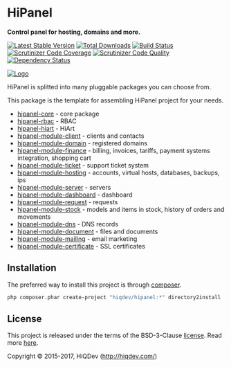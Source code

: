 # HiPanel

**Control panel for hosting, domains and more.**

[![Latest Stable Version](https://poser.pugx.org/hiqdev/hipanel/v/stable)](https://packagist.org/packages/hiqdev/hipanel)
[![Total Downloads](https://poser.pugx.org/hiqdev/hipanel/downloads)](https://packagist.org/packages/hiqdev/hipanel)
[![Build Status](https://img.shields.io/travis/hiqdev/hipanel.svg)](https://travis-ci.org/hiqdev/hipanel)
[![Scrutinizer Code Coverage](https://img.shields.io/scrutinizer/coverage/g/hiqdev/hipanel.svg)](https://scrutinizer-ci.com/g/hiqdev/hipanel/)
[![Scrutinizer Code Quality](https://img.shields.io/scrutinizer/g/hiqdev/hipanel.svg)](https://scrutinizer-ci.com/g/hiqdev/hipanel/)
[![Dependency Status](https://www.versioneye.com/php/hiqdev:hipanel/dev-master/badge.svg)](https://www.versioneye.com/php/hiqdev:hipanel/dev-master)

[![Logo](https://raw.githubusercontent.com/hiqdev/hipanel-core/master/docs/logo.png)](https://hipanel.com/)

HiPanel is splitted into many pluggable packages you can choose from.

This package is the template for assembling HiPanel project for your needs.

- [hipanel-core](https://github.com/hiqdev/hipanel-core) - core package
- [hipanel-rbac](https://github.com/hiqdev/hipanel-rbac) - RBAC
- [hipanel-hiart](https://github.com/hiqdev/hipanel-hiart) - HiArt
- [hipanel-module-client](https://github.com/hiqdev/hipanel-module-client) - clients and contacts
- [hipanel-module-domain](https://github.com/hiqdev/hipanel-module-domain) - registered domains
- [hipanel-module-finance](https://github.com/hiqdev/hipanel-module-finance) - billing, invoices, tariffs, payment systems integration, shopping cart
- [hipanel-module-ticket](https://github.com/hiqdev/hipanel-module-ticket) - support ticket system
- [hipanel-module-hosting](https://github.com/hiqdev/hipanel-module-hosting) - accounts, virtual hosts, databases, backups, ips
- [hipanel-module-server](https://github.com/hiqdev/hipanel-module-server) - servers
- [hipanel-module-dashboard](https://github.com/hiqdev/hipanel-module-dashboard) - dashboard
- [hipanel-module-request](https://github.com/hiqdev/hipanel-module-request) - requests
- [hipanel-module-stock](https://github.com/hiqdev/hipanel-module-stock) - models and items in stock, history of orders and movements
- [hipanel-module-dns](https://github.com/hiqdev/hipanel-module-dns) - DNS records
- [hipanel-module-document](https://github.com/hiqdev/hipanel-module-document) - files and documents
- [hipanel-module-mailing](https://github.com/hiqdev/hipanel-module-mailing) - email marketing
- [hipanel-module-certificate](https://github.com/hiqdev/hipanel-module-certificate) - SSL certificates

## Installation

The preferred way to install this project is through [composer](http://getcomposer.org/download/).

```sh
php composer.phar create-project "hiqdev/hipanel:*" directory2install
```

## License

This project is released under the terms of the BSD-3-Clause [license](LICENSE).
Read more [here](http://choosealicense.com/licenses/bsd-3-clause).

Copyright © 2015-2017, HiQDev (http://hiqdev.com/)
